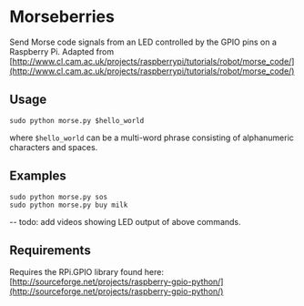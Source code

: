 # Morseberries

Send Morse code signals from an LED controlled by the GPIO pins on a Raspberry Pi.  Adapted from [http://www.cl.cam.ac.uk/projects/raspberrypi/tutorials/robot/morse_code/](http://www.cl.cam.ac.uk/projects/raspberrypi/tutorials/robot/morse_code/)

## Usage
    sudo python morse.py $hello_world

where `$hello_world` can be a multi-word phrase consisting of alphanumeric characters and spaces.

## Examples
    sudo python morse.py sos
    sudo python morse.py buy milk

-- todo: add videos showing LED output of above commands.


## Requirements
Requires the RPi.GPIO library found here:  [http://sourceforge.net/projects/raspberry-gpio-python/](http://sourceforge.net/projects/raspberry-gpio-python/)

